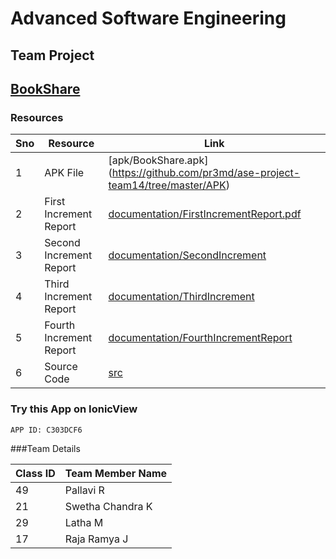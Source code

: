 # Advanced Software Engineering
## Team Project
## [BookShare](http://104.131.189.244/#/) 

### Resources
Sno      | Resource                 | Link
---------|--------------------------|-------------------------------------------------------------------------------------------------
1        | APK File                 | [apk/BookShare.apk] (https://github.com/pr3md/ase-project-team14/tree/master/APK)
2        | First Increment Report   | [documentation/FirstIncrementReport.pdf](https://github.com/pr3md/ase-project-team14/blob/master/documentation/FirstIncrementReport.pdf)
3        | Second Increment Report  | [documentation/SecondIncrement](https://github.com/pr3md/ase-project-team14/blob/master/documentation/2nd%20Increment.pdf)
4        | Third Increment Report   | [documentation/ThirdIncrement](https://github.com/pr3md/ase-project-team14/blob/master/documentation/Third_Increment_Report.pdf)
5        | Fourth Increment Report  | [documentation/FourthIncrementReport](https://github.com/pr3md/ase-project-team14/blob/master/documentation/Third_Increment_Report.pdf)
6        | Source Code              | [src](https://github.com/pr3md/ase-project-team14/tree/master/src)

### Try this App on IonicView
```bash
APP ID: C303DCF6
```

###Team Details

Class ID | Team Member Name
---------|------------------
49       | Pallavi R
21       | Swetha Chandra K
29       | Latha M
17       | Raja Ramya J
         
